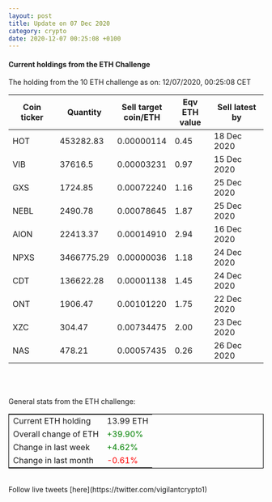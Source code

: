 ```yaml
---
layout: post
title: Update on 07 Dec 2020
category: crypto
date: 2020-12-07 00:25:08 +0100
---
```

<!-- Global site tag (gtag.js) - Google Analytics -->
<script async src="https://www.googletagmanager.com/gtag/js?id=UA-103831149-5"></script>
<script>
  window.dataLayer = window.dataLayer || [];
  function gtag(){dataLayer.push(arguments);}
  gtag('js', new Date());

  gtag('config', 'UA-103831149-5');
</script>


#### Current holdings from the ETH Challenge

The holding from the 10 ETH challenge as on: 12/07/2020, 00:25:08 CET

|Coin ticker|Quantity|Sell target<br>coin/ETH|Eqv ETH<br>value|Sell latest by|
|-----------|--------|-----------|-----------|--------------|
HOT|453282.83|  0.00000114|0.45|18 Dec 2020|
VIB|37616.5|  0.00003231|0.97|15 Dec 2020|
GXS|1724.85|  0.00072240|1.16|25 Dec 2020|
NEBL|2490.78|  0.00078645|1.87|25 Dec 2020|
AION|22413.37|  0.00014910|2.94|16 Dec 2020|
NPXS|3466775.29|  0.00000036|1.18|24 Dec 2020|
CDT|136622.28|  0.00001138|1.45|24 Dec 2020|
ONT|1906.47|  0.00101220|1.75|22 Dec 2020|
XZC|304.47|  0.00734475|2.00|23 Dec 2020|
NAS|478.21|  0.00057435|0.26|26 Dec 2020|

<br>
<br>
<br>
General stats from the ETH challenge:

<table style="border:1px solid black;margin-left:auto;margin-right:auto;">
	<tbody>
	<tr>
		<td>Current ETH holding</td>
		<td>     13.99 ETH</td>
	</tr>
	<tr>
		<td>Overall change of ETH</td>
		<td><font color="green">+39.90%</font></td>
	</tr>
	<tr>
		<td>Change in last week</td>
		<td><font color="green">+4.62%</font></td>
	</tr>
	<tr>
		<td>Change in last month</td>
		<td><font color="red">-0.61%</font></td>
	</tr>
	</tbody>
</table>

<br>
Follow live tweets [here](https://twitter.com/vigilantcrypto1)
<br>
<br>